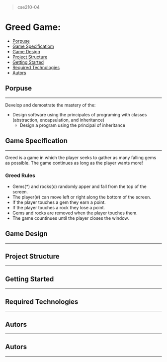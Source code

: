 > cse210-04
# Greed Game: 
 - [Porpuse](http://github.com/greismichell/cse210-04/blob/main/README.md#Porpuse)
 - [Game Specificatiom](https://github.com/greismichell/cse210-04/blob/main/README.md#Game-Specification)
 - [Game Design](https://github.com/greismichell/cse210-04/blob/main/README.md#Game-Design)
 - [Project Structure](https://github.com/greismichell/cse210-04/blob/main/README.md#Project-Structure)
 - [Getting Started](https://github.com/greismichell/cse210-04/blob/main/README.md#Getting-Started)
 - [Required Technologies](https://github.com/greismichell/cse210-04/blob/main/README.md#Required-Technologies)
 - [Autors](https://github.com/greismichell/cse210-04/blob/main/README.md#Autors)

## Porpuse
---
Develop and demostrate the mastery of the:
- Design software using the principales of programing with classes (abstraction, encapsulation, and inheritance)
  - Design a program using the principal of inheritance

## Game Specification
---
Greed is a game in which the player seeks to gather as many falling gems as possible. The game continues as long as the player wants more!
 ### Greed Rules
   * Gems(*) and rocks(o) randomly apper and fall from the top of the screen.
   * The player(#) can move left or right along the bottom of the screen.
   * If the player touches a gem they earn a point.
   * If the player touches a rock they lose a point.
   * Gems and rocks are removed when the player touches them.
   * The game countinues until the player closes the window.

## Game Design
---

## Project Structure
---

## Getting Started
---

## Required Technologies
---

## Autors
---
## Autors
---